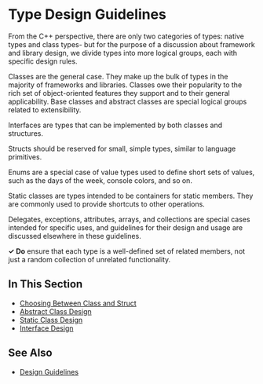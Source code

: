 # Type Design Guidelines

From the C++ perspective, there are only two categories of types: native types and class types- but for the purpose of
a discussion about framework and library design, we divide types into more logical groups, each with specific
design rules.

Classes are the general case. They make up the bulk of types in the majority of frameworks and
libraries. Classes owe their popularity to the rich set of object-oriented features they support and to their
general applicability. Base classes and abstract classes are special logical groups related to extensibility.

Interfaces are types that can be implemented by both classes and structures. 

Structs should be reserved for small, simple types, similar to language primitives.

Enums are a special case of value types used to define short sets of values, such as the days of the week, console
colors, and so on.

Static classes are types intended to be containers for static members. They are commonly used to provide shortcuts
to other operations.

Delegates, exceptions, attributes, arrays, and collections are special cases intended for specific uses, and
guidelines for their design and usage are discussed elsewhere in these guidelines.

**✓ Do** ensure that each type is a well-defined set of related members, not just a random collection of
unrelated functionality.

## In This Section

* [Choosing Between Class and Struct](choosing_between_class_and_struct.md)
* [Abstract Class Design](abstract_class_design.md)
* [Static Class Design](static_class_design.md)
* [Interface Design](interface_design.md)

## See Also

* [Design Guidelines](design_guidelines.md)